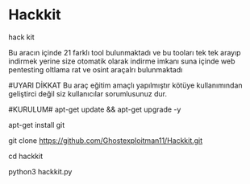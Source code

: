 # Hackkit
hack kit

Bu aracın içinde 21 farklı tool bulunmaktadı ve bu tooları tek tek arayıp indirmek yerine size otomatik olarak 
indirme imkanı suna içinde web pentesting oltlama rat ve osint araçalrı bulunmaktadı

#UYARI DİKKAT
Bu araç eğitim amaçlı yapılmıştır kötüye kullanımından geliştirci değil siz kullanıcılar sorumlusunuz dur.

#KURULUM#
apt-get update && apt-get upgrade -y

apt-get install git

git clone https://github.com/Ghostexploitman11/Hackkit.git

cd hackkit

python3 hackkit.py






